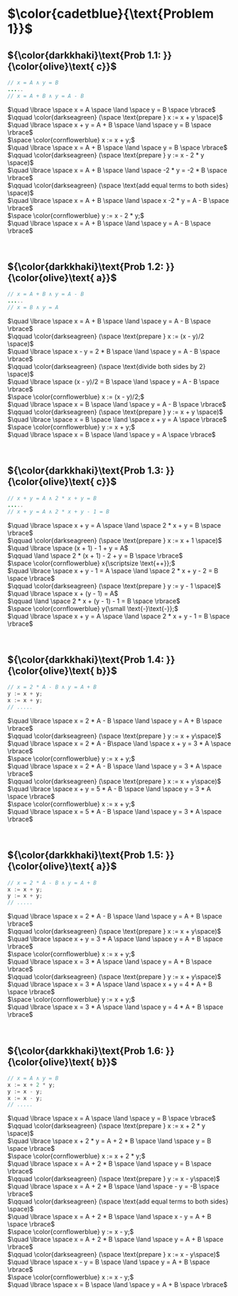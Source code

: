 # $\color{cadetblue}{\text{Problem 1}}$

## ${\color{darkkhaki}\text{Prob 1.1: }}{\color{olive}\text{ c}}$

```java
// x = A ∧ y = B
.....
// x = A + B ∧ y = A - B
```

$\quad \lbrace \space x = A \space \land \space y = B \space \rbrace$  
$\qquad \color{darkseagreen} (\space \text{prepare } x := x + y \space)$  
$\quad \lbrace \space x + y = A + B \space \land \space y = B \space \rbrace$  
$\space \color{cornflowerblue} x := x + y;$  
$\quad \lbrace \space x = A + B \space \land \space y = B \space \rbrace$  
$\qquad \color{darkseagreen} (\space \text{prepare } y := x - 2 * y \space)$  
$\quad \lbrace \space x = A + B \space \land \space -2 * y = -2 * B \space \rbrace$  
$\qquad \color{darkseagreen} (\space \text{add equal terms to both sides} \space)$  
$\quad \lbrace \space x = A + B \space \land \space x -2 * y = A - B \space \rbrace$  
$\space \color{cornflowerblue} y :=  x - 2 * y;$  
$\quad \lbrace \space x = A + B \space \land \space y = A - B \space \rbrace$  

&nbsp;

## ${\color{darkkhaki}\text{Prob 1.2: }}{\color{olive}\text{ a}}$

```java
// x = A + B ∧ y = A - B
.....
// x = B ∧ y = A
```

$\quad \lbrace \space x = A + B \space \land \space y = A - B \space \rbrace$  
$\qquad \color{darkseagreen} (\space \text{prepare } x := (x - y)/2 \space)$  
$\quad \lbrace \space x - y = 2 * B \space \land \space y = A - B \space \rbrace$  
$\qquad \color{darkseagreen} (\space \text{divide both sides by 2} \space)$  
$\quad \lbrace \space (x - y)/2 = B \space \land \space y = A - B \space \rbrace$  
$\space \color{cornflowerblue} x := (x - y)/2;$  
$\quad \lbrace \space x = B \space \land \space y = A - B \space \rbrace$  
$\qquad \color{darkseagreen} (\space \text{prepare } y := x + y \space)$  
$\quad \lbrace \space x = B \space \land \space x + y = A \space \rbrace$  
$\space \color{cornflowerblue} y := x + y;$  
$\quad \lbrace \space x = B \space \land \space y = A \space \rbrace$  

&nbsp;

## ${\color{darkkhaki}\text{Prob 1.3: }}{\color{olive}\text{ c}}$

```java
// x + y = A ∧ 2 * x + y = B
.....
// x + y = A ∧ 2 * x + y - 1 = B
```

$\quad \lbrace \space x + y = A \space \land \space 2 * x + y = B \space \rbrace$  
$\qquad \color{darkseagreen} (\space \text{prepare } x := x + 1 \space)$  
$\quad \lbrace \space (x + 1) - 1 + y = A$  
$\qquad \land \space 2 * (x + 1) - 2 + y = B \space \rbrace$  
$\space \color{cornflowerblue} x{\scriptsize \text{++}};$  
$\quad \lbrace \space x + y - 1 = A \space \land \space 2 * x + y - 2 = B \space \rbrace$  
$\qquad \color{darkseagreen} (\space \text{prepare } y := y - 1 \space)$  
$\quad \lbrace \space x + (y - 1) = A$  
$\qquad \land \space 2 * x + (y - 1) - 1 = B \space \rbrace$  
$\space \color{cornflowerblue} y{\small \text{-}\text{-}};$  
$\quad \lbrace \space x + y = A \space \land \space 2 * x + y - 1 = B \space \rbrace$  

&nbsp;

## ${\color{darkkhaki}\text{Prob 1.4: }}{\color{olive}\text{ b}}$

```java
// x = 2 * A - B ∧ y = A + B
y := x + y; 
x := x + y;
// .....
```

$\quad \lbrace \space x = 2 * A - B \space \land \space y = A + B \space \rbrace$  
$\qquad \color{darkseagreen} (\space \text{prepare } y := x + y\space)$  
$\quad \lbrace \space x = 2 * A - B\space \land \space x + y = 3 * A \space \rbrace$  
$\space \color{cornflowerblue} y := x + y;$  
$\quad \lbrace \space x = 2 * A - B \space \land \space y = 3 * A \space \rbrace$  
$\qquad \color{darkseagreen} (\space \text{prepare } x := x + y\space)$  
$\quad \lbrace \space x + y = 5 * A - B \space \land \space y = 3 * A \space \rbrace$  
$\space \color{cornflowerblue} x := x + y;$  
$\quad \lbrace \space x = 5 * A - B \space \land \space y = 3 * A \space \rbrace$  

&nbsp;

## ${\color{darkkhaki}\text{Prob 1.5: }}{\color{olive}\text{ a}}$

```java
// x = 2 * A - B ∧ y = A + B
x := x + y; 
y := x + y;
// .....
```

$\quad \lbrace \space x = 2 * A - B \space \land \space y = A + B \space \rbrace$  
$\qquad \color{darkseagreen} (\space \text{prepare } x := x + y\space)$  
$\quad \lbrace \space x + y = 3 * A \space \land \space y = A + B \space \rbrace$  
$\space \color{cornflowerblue} x := x + y;$  
$\quad \lbrace \space x = 3 * A \space \land \space y = A + B \space \rbrace$  
$\qquad \color{darkseagreen} (\space \text{prepare } y := x + y\space)$  
$\quad \lbrace \space x = 3 * A \space \land \space x + y = 4 * A + B \space \rbrace$  
$\space \color{cornflowerblue} y := x + y;$  
$\quad \lbrace \space x = 3 * A \space \land \space y = 4 * A + B \space \rbrace$  

&nbsp;

## ${\color{darkkhaki}\text{Prob 1.6: }}{\color{olive}\text{ b}}$

```java
// x = A ∧ y = B
x := x + 2 * y; 
y := x - y; 
x := x - y;
// .....
```

$\quad \lbrace \space x = A \space \land \space y = B \space \rbrace$  
$\qquad \color{darkseagreen} (\space \text{prepare } x := x + 2 * y \space)$  
$\quad \lbrace \space x + 2 * y = A + 2 * B \space \land \space y = B \space \rbrace$  
$\space \color{cornflowerblue} x := x + 2 * y;$  
$\quad \lbrace \space x = A + 2 * B \space \land \space y = B \space \rbrace$  
$\qquad \color{darkseagreen} (\space \text{prepare } y := x - y\space)$  
$\quad \lbrace \space x = A + 2 * B \space \land \space - y = -B \space \rbrace$  
$\qquad \color{darkseagreen} (\space \text{add equal terms to both sides} \space)$  
$\quad \lbrace \space x = A + 2 * B \space \land \space x - y = A + B \space \rbrace$  
$\space \color{cornflowerblue} y := x - y;$  
$\quad \lbrace \space x = A + 2 * B \space \land \space y = A + B \space \rbrace$  
$\qquad \color{darkseagreen} (\space \text{prepare } x := x - y\space)$  
$\quad \lbrace \space x - y = B \space \land \space y = A + B \space \rbrace$  
$\space \color{cornflowerblue} x := x - y;$  
$\quad \lbrace \space x = B \space \land \space y = A + B \space \rbrace$  

&nbsp;
